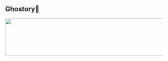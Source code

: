 ## Ghostory👋

<a href="https://github.com/devxb/gitanimals">
  <img
    src="https://render.gitanimals.org/lines/Ghostory1"
    width="600"
    height="120"
  />
</a>
  
<!--
**Ghostory1/Ghostory1** is a ✨ _special_ ✨ repository because its `README.md` (this file) appears on your GitHub profile.

Here are some ideas to get you started:

- 🔭 I’m currently working on ...
- 🌱 I’m currently learning ...
- 👯 I’m looking to collaborate on ...
- 🤔 I’m looking for help with ...
- 💬 Ask me about ...
- 📫 How to reach me: ...
- 😄 Pronouns: ...
- ⚡ Fun fact: ...
-->
